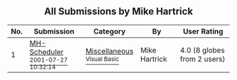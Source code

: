 ﻿<div align="center">

## All Submissions by Mike Hartrick

</div>

No.  | Submission | Category | By   | User Rating
---- | ---------- | -------- | ---- | -----------
1 | [MH\-Scheduler<br /><sup>2001-07-27 10:32:14</sup>](https://github.com/Planet-Source-Code/mike-hartrick-mh-scheduler__1-25559) | [Miscellaneous<br /><sup>Visual Basic</sup>](../ByCategory/miscellaneous__1-1.md) | Mike Hartrick | 4.0 (8 globes from 2 users)
